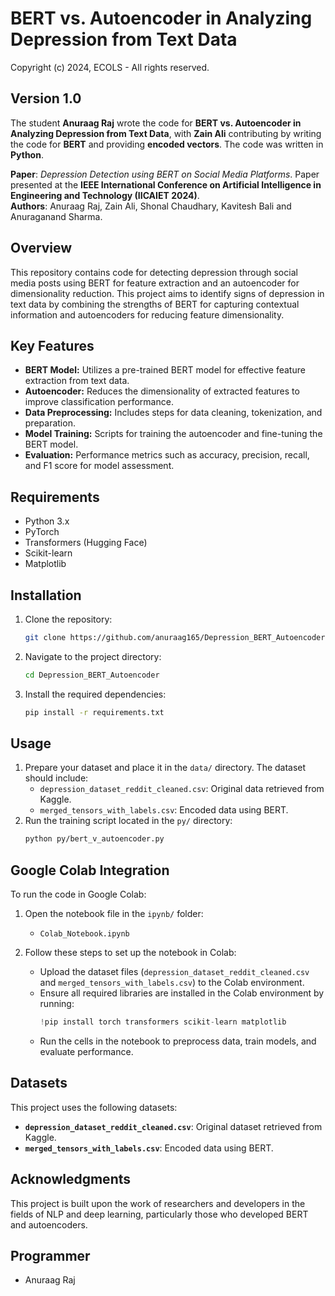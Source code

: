 # BERT vs. Autoencoder in Analyzing Depression from Text Data

Copyright (c) 2024, ECOLS - All rights reserved.

## Version 1.0

The student **Anuraag Raj** wrote the code for **BERT vs. Autoencoder in Analyzing Depression from Text Data**, with **Zain Ali** contributing by writing the code for **BERT** and providing **encoded vectors**. The code was written in **Python**.

**Paper**: *Depression Detection using BERT on Social Media Platforms*. Paper presented at the **IEEE International Conference on Artificial Intelligence in Engineering and Technology (IICAIET 2024)**.  
**Authors**: Anuraag Raj, Zain Ali, Shonal Chaudhary, Kavitesh Bali and Anuraganand Sharma.

## Overview

This repository contains code for detecting depression through social media posts using BERT for feature extraction and an autoencoder for dimensionality reduction. This project aims to identify signs of depression in text data by combining the strengths of BERT for capturing contextual information and autoencoders for reducing feature dimensionality.

## Key Features

- **BERT Model:** Utilizes a pre-trained BERT model for effective feature extraction from text data.
- **Autoencoder:** Reduces the dimensionality of extracted features to improve classification performance.
- **Data Preprocessing:** Includes steps for data cleaning, tokenization, and preparation.
- **Model Training:** Scripts for training the autoencoder and fine-tuning the BERT model.
- **Evaluation:** Performance metrics such as accuracy, precision, recall, and F1 score for model assessment.

## Requirements

- Python 3.x
- PyTorch
- Transformers (Hugging Face)
- Scikit-learn
- Matplotlib

## Installation

1. Clone the repository:
    ```bash
    git clone https://github.com/anuraag165/Depression_BERT_Autoencoder.git
    ```
2. Navigate to the project directory:
    ```bash
    cd Depression_BERT_Autoencoder
    ```
3. Install the required dependencies:
    ```bash
    pip install -r requirements.txt
    ```

## Usage

1. Prepare your dataset and place it in the `data/` directory. The dataset should include:
    - `depression_dataset_reddit_cleaned.csv`: Original data retrieved from Kaggle.
    - `merged_tensors_with_labels.csv`: Encoded data using BERT.
2. Run the training script located in the `py/` directory:
    ```bash
    python py/bert_v_autoencoder.py
    ```

## Google Colab Integration

To run the code in Google Colab:

1. Open the notebook file in the `ipynb/` folder:
    - `Colab_Notebook.ipynb`

2. Follow these steps to set up the notebook in Colab:
    - Upload the dataset files (`depression_dataset_reddit_cleaned.csv` and `merged_tensors_with_labels.csv`) to the Colab environment.
    - Ensure all required libraries are installed in the Colab environment by running:
      ```python
      !pip install torch transformers scikit-learn matplotlib
      ```
    - Run the cells in the notebook to preprocess data, train models, and evaluate performance.

## Datasets

This project uses the following datasets:
- **`depression_dataset_reddit_cleaned.csv`**: Original dataset retrieved from Kaggle.
- **`merged_tensors_with_labels.csv`**: Encoded data using BERT.

## Acknowledgments

This project is built upon the work of researchers and developers in the fields of NLP and deep learning, particularly those who developed BERT and autoencoders.

## Programmer

- Anuraag Raj
